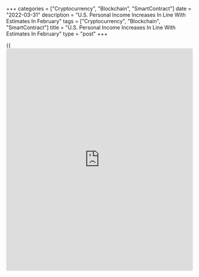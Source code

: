 +++
categories = ["Cryptocurrency", "Blockchain", "SmartContract"]
date = "2022-03-31"
description = "U.S. Personal Income Increases In Line With Estimates In February"
tags = ["Cryptocurrency", "Blockchain", "SmartContract"]
title = "U.S. Personal Income Increases In Line With Estimates In February"
type = "post"
+++

{{<iframe id="large-banner" src="https://www.bounty.group/#slide=24.0" width="100%" height="600" scrolling="no" style="border: 0px solid rgb(216, 221, 230); border-radius: 3px;">}}

Personal income in the U.S. increased in line with economist estimates
in the month of February, according to a report released by the Commerce
Department on Thursday.

The report showed personal income rose by 0.5 percent in February after
inching up by a revised 0.1 percent in January.

Economists had expected personal income to climb by 0.5 percent compared
to the unchanged reading originally reported for the previous month.

Meanwhile, the Commerce Department said personal spending edged up by
0.2 percent in February after surging by an upwardly revised 2.7 percent
in January.

Personal spending was expected to increase by 0.5 percent compared to
the 2.1 percent jump originally reported for the previous month.

A reading on inflation said to be preferred by the Federal Reserve
showed the annual rate of core consumer price growth accelerated to 5.4
percent in February from 5.2 percent in January.

For comments and feedback [contact](https://www.playgroundfx.com/contact/): editorial@rtt[news](https://www.letsplayfx.com/blog/forex-news-website/).com

[Economic News][1]

 **What parts of the world are seeing the best (and worst) economic
performances lately? Click[here][2] to check out our [Econ Scorecard][2]
and find out! See up-to-the-moment [ranking](https://www.playgroundfx.com/blog/crypto-exchange-ranking/)s for the best and worst
performers in [GDP][3], [unemployment rate][4], [inflation][5] and much
more.**

   1. www.rtt[news](https://www.letsplayfx.com/blog/forex-news-website/).com/Content/EconomicNews.aspx
   2. www.rtt[news](https://www.letsplayfx.com/blog/forex-news-website/).com/economic-scorecard/world-rank/unemployment-rate/highest-performance.aspx
   3. www.rtt[news](https://www.letsplayfx.com/blog/forex-news-website/).com/economic-scorecard/world-rank/GDP/highest-performance.aspx
   4. www.rtt[news](https://www.letsplayfx.com/blog/forex-news-website/).com/economic-scorecard/world-rank/unemployment-rate/lowest-performance.aspx
   5. www.rtt[news](https://www.letsplayfx.com/blog/forex-news-website/).com/economic-scorecard/world-rank/CPI/highest-performance.aspx